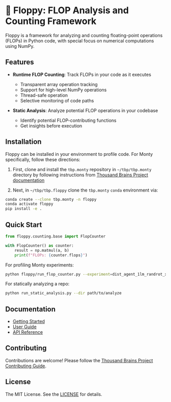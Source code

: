 # 💾 Floppy: FLOP Analysis and Counting Framework

Floppy is a framework for analyzing and counting floating-point operations (FLOPs) in Python code, with special focus on numerical computations using NumPy.

## Features

- **Runtime FLOP Counting**: Track FLOPs in your code as it executes
  - Transparent array operation tracking
  - Support for high-level NumPy operations
  - Thread-safe operation
  - Selective monitoring of code paths

- **Static Analysis**: Analyze potential FLOP operations in your codebase
  - Identify potential FLOP-contributing functions
  - Get insights before execution

## Installation

Floppy can be installed in your environment to profile code. For Monty specifically, follow these directions:

1. First, clone and install the `tbp.monty` repository in `~/tbp/tbp.monty` directory by following instructions from [Thousand Brains Project documentation](https://thousandbrainsproject.readme.io/docs/getting-started)

2. Next, in `~/tbp/tbp.floppy` clone the `tbp.monty` `conda` environment via:

```bash
conda create --clone tbp.monty -n floppy
conda activate floppy
pip install -e .
```

## Quick Start

```python
from floppy.counting.base import FlopCounter

with FlopCounter() as counter:
    result = np.matmul(a, b)
    print(f"FLOPs: {counter.flops}")
```

For profiling Monty experiments:

```bash
python floppy/run_flop_counter.py --experiment=dist_agent_1lm_randrot_x_percent_5p
```

For statically analyzing a repo:

```bash
python run_static_analysis.py --dir path/to/analyze
```

## Documentation

- [Getting Started](docs/user_guide/getting_started.md)
- [User Guide](docs/user_guide/index.md)
- [API Reference](docs/api/index.md)

## Contributing

Contributions are welcome! Please follow the [Thousand Brains Project Contributing Guide](https://thousandbrainsproject.readme.io/docs/contributing).

## License

The MIT License. See the [LICENSE](LICENSE) for details.
